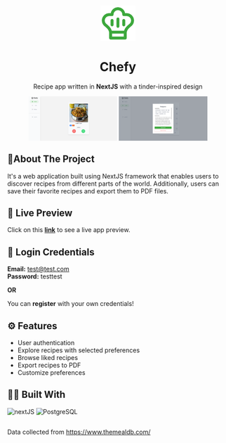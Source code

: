 <div align="center">
    <img src="public/icon.svg" alt="Logo" width="80" height="80">
  <h1 align="center">Chefy</h3>
  <p align="center">
    Recipe app written in <b>NextJS</b> with a tinder-inspired design
  </p>
</div>

<p align="center">
  <img align="center" alt="preview of app 1" width="40%" src="public/preview_1.png">
  <img align="center" alt="preview of app 2" width="40%" src="public/preview_2.png">
</p>

## 📰About The Project

<p> It's a web application built using NextJS framework that enables users to discover recipes from different parts of the world. Additionally, users can save their favorite recipes and export them to PDF files.

## ️🔴 Live Preview

Click on this <b>[link](https://chefy.up.railway.app/)</b> to see a live app preview.

## 🔐 Login Credentials

**Email:** test@test.com  
**Password:** testtest

**OR**

You can <b>register</b> with your own credentials!

## ⚙ Features

- User authentication
- Explore recipes with selected preferences
- Browse liked recipes
- Export recipes to PDF
- Customize preferences

## 🧑‍💻 Built With

<p>
<img src="https://img.shields.io/badge/next.js-000000?style=for-the-badge&logo=nextdotjs&logoColor=white" alt="nextJS" />
<img src="https://img.shields.io/badge/PostgreSQL-316192?style=for-the-badge&logo=postgresql&logoColor=white" alt="PostgreSQL" />
</p>

##

Data collected from https://www.themealdb.com/
